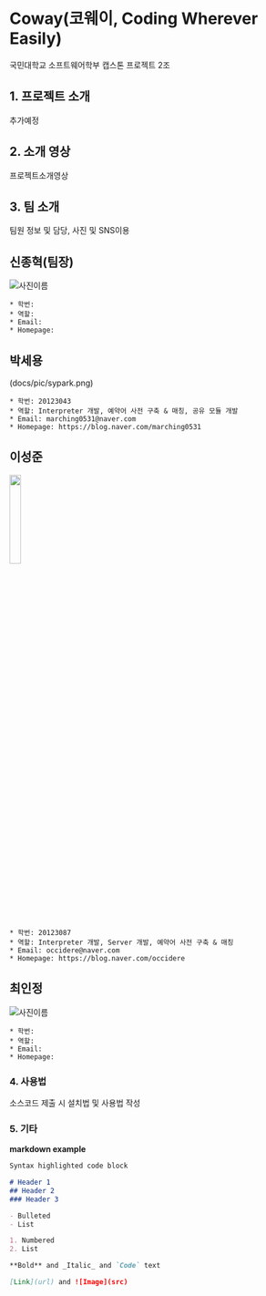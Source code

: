 # Coway(코웨이, Coding Wherever Easily)

국민대학교 소프트웨어학부 캡스톤 프로젝트 2조

## 1. 프로젝트 소개

추가예정

## 2. 소개 영상

프로젝트소개영상

## 3. 팀 소개

팀원 정보 및 담당, 사진 및 SNS이용

## 신종혁(팀장)
![사진이름](사진경로)
````
* 학번: 
* 역할: 
* Email: 
* Homepage: 
````

## 박세용
(docs/pic/sypark.png)
````
* 학번: 20123043
* 역할: Interpreter 개발, 예약어 사전 구축 & 매칭, 공유 모듈 개발
* Email: marching0531@naver.com
* Homepage: https://blog.naver.com/marching0531
````

## 이성준

<img src="https://media.licdn.com/mpr/mpr/shrinknp_400_400/AAMAAwDuAAgAAQAAAAAAAA9MAAAAJDcxMWQxNmY0LTAxNWItNDE4NS1hYTliLWZiZjAxYzJlMjE5ZA.bin" width="20%">

````
* 학번: 20123087
* 역할: Interpreter 개발, Server 개발, 예약어 사전 구축 & 매칭
* Email: occidere@naver.com
* Homepage: https://blog.naver.com/occidere
````

## 최인정
![사진이름](사진경로)
````
* 학번: 
* 역할: 
* Email: 
* Homepage: 
````

### 4. 사용법

소스코드 제출 시 설치법 및 사용법 작성

### 5. 기타


**markdown example**
```markdown example
Syntax highlighted code block

# Header 1
## Header 2
### Header 3

- Bulleted
- List

1. Numbered
2. List

**Bold** and _Italic_ and `Code` text

[Link](url) and ![Image](src)
```
